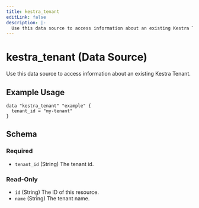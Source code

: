 ```yaml
---
title: kestra_tenant
editLink: false
description: |-
  Use this data source to access information about an existing Kestra Tenant.
---
```


# kestra_tenant (Data Source)

Use this data source to access information about an existing Kestra Tenant.

## Example Usage

```hcl
data "kestra_tenant" "example" {
  tenant_id = "my-tenant"
}
```

<!-- schema generated by tfplugindocs -->
## Schema

### Required

- `tenant_id` (String) The tenant id.

### Read-Only

- `id` (String) The ID of this resource.
- `name` (String) The tenant name.
